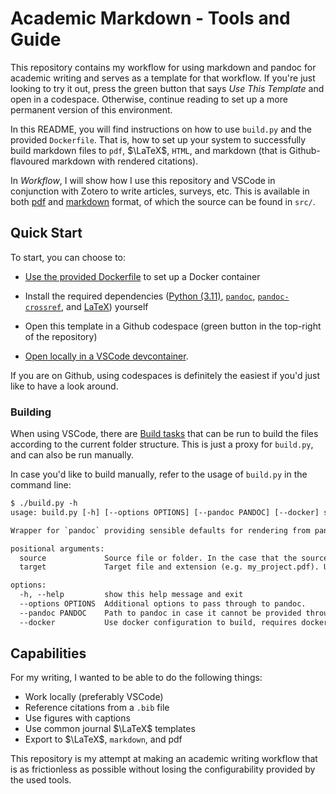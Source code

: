 # Academic Markdown - Tools and Guide

This repository contains my workflow for using markdown and pandoc for academic
writing and serves as a template for that workflow. If you're just looking to
try it out, press the green button that says _Use This Template_ and open in a
codespace.  Otherwise, continue reading to set up a more permanent version of
this environment.

In this README, you will find instructions on how to use `build.py` and the
provided `Dockerfile`. That is, how to set up your system to successfully build
markdown files to `pdf`, $\LaTeX$, `HTML`, and markdown (that is
Github-flavoured markdown with rendered citations).

In _Workflow_, I will show how I use this repository and VSCode in conjunction
with Zotero to write articles, surveys, etc. This is available in both
[pdf](./academic_markdown.pdf) and [markdown](./academic_markdown.md) format, of
which the source can be found in `src/`.

## Quick Start

To start, you can choose to:

- [Use the provided Dockerfile](https://www.docker.com/) to set up a Docker
container

- Install the required dependencies ([Python (3.11)](https://www.python.org/),
[`pandoc`](https://pandoc.org/),
[`pandoc-crossref`](https://github.com/lierdakil/pandoc-crossref), and
[LaTeX](https://www.latex-project.or/)) yourself

- Open this template in a Github codespace (green button in the top-right of the
repository)

- [Open locally in a VSCode
devcontainer](https://vscode.dev/redirect?url=vscode://ms-vscode-remote.remote-containers/cloneInVolume?url=https://github.com/cochaviz/academic_markdown).

If you are on Github, using codespaces is definitely the easiest if you'd just
like to have a look around.

### Building

When using VSCode, there are [Build
tasks](https://code.visualstudio.com/Docs/editor/tasks) that can be run to build
the files according to the current folder structure. This is just a proxy for
`build.py`, and can also be run manually.

In case you'd like to build manually, refer to the usage of `build.py` in the
command line:

```txt
$ ./build.py -h
usage: build.py [-h] [--options OPTIONS] [--pandoc PANDOC] [--docker] source target

Wrapper for `pandoc` providing sensible defaults for rendering from pandoc-flavored markdown used in academic writing.

positional arguments:
  source             Source file or folder. In the case that the source is a single file, also mention the extension (your_file.md).
  target             Target file and extension (e.g. my_project.pdf). Uses pandoc under the hood, so refer to their documentation for the options. This build file has preselected options for markdown, LaTeX, and PDF files.

options:
  -h, --help         show this help message and exit
  --options OPTIONS  Additional options to pass through to pandoc.
  --pandoc PANDOC    Path to pandoc in case it cannot be provided through the PATH variable. Gets overridden if the --docker option is set.
  --docker           Use docker configuration to build, requires docker to be installed.
```

## Capabilities

For my writing, I wanted to be able to do the following things:

- Work locally (preferably VSCode)
- Reference citations from a `.bib` file
- Use figures with captions
- Use common journal $\LaTeX$ templates
- Export to $\LaTeX$, `markdown`, and pdf

This repository is my attempt at making an academic writing workflow that is as
frictionless as possible without losing the configurability provided by the used
tools.
